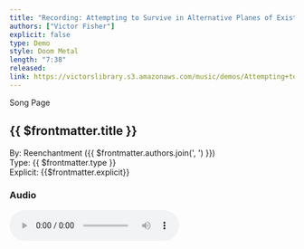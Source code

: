 ```yaml
---
title: "Recording: Attempting to Survive in Alternative Planes of Existence"
authors: ["Victor Fisher"]
explicit: false
type: Demo  
style: Doom Metal
length: "7:38"
released:
link: https://victorslibrary.s3.amazonaws.com/music/demos/Attempting+to+Survive+in+Alternative+Planes+of+Existence.mp3
---
```


<g-link to="/song/as-the-aged-wanderer-doth-sulk-slave-of-the-seas">Song Page</g-link>

## {{ $frontmatter.title }}

By: <g-link to="/band/reenchantment">Reenchantment</g-link> ({{ $frontmatter.authors.join(', ') }})  
Type: {{ $frontmatter.type }}  
Explicit: {{$frontmatter.explicit}}

### Audio

<audio controls controlsList="nodownload">
  <source :src="$frontmatter.link" type="audio/mpeg">
Your browser does not support the audio element.
</audio>
